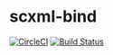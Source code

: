 scxml-bind
==========
[![CircleCI](https://circleci.com/gh/jinahya/scxml-bin/tree/develop.svg?style=svg)](https://circleci.com/gh/jinahya/scxml-bind/tree/develop)
[![Build Status](https://travis-ci.org/jinahya/scxml-bind.svg?branch=develop)](https://travis-ci.org/jinahya/scxml-bind)
